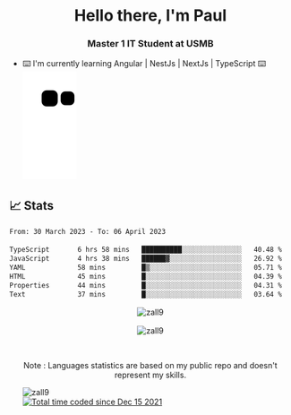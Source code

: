 <h1 align="center">Hello there, I'm Paul</h1> 
<h3 align="center">Master 1 IT Student at USMB </h3>

- ⌨️ I'm currently learning Angular | NestJs | NextJs | TypeScript ⌨️
![Alt text](https://raw.githubusercontent.com/zall9/zall9/output/github-contribution-grid-snake.svg)

## 📈 Stats



<!--START_SECTION:waka-->

```text
From: 30 March 2023 - To: 06 April 2023

TypeScript       6 hrs 58 mins   ██████████░░░░░░░░░░░░░░░   40.48 %
JavaScript       4 hrs 38 mins   ██████▓░░░░░░░░░░░░░░░░░░   26.92 %
YAML             58 mins         █▒░░░░░░░░░░░░░░░░░░░░░░░   05.71 %
HTML             45 mins         █░░░░░░░░░░░░░░░░░░░░░░░░   04.39 %
Properties       44 mins         █░░░░░░░░░░░░░░░░░░░░░░░░   04.31 %
Text             37 mins         █░░░░░░░░░░░░░░░░░░░░░░░░   03.64 %
```

<!--END_SECTION:waka-->
<p  align="center"><img align="center" src="https://github-readme-streak-stats.herokuapp.com/?user=zall9&theme=tokyonight" alt="zall9" /></p>
<p  align="center"><img align="center" src="https://github-readme-stats.vercel.app/api/top-langs?username=zall9&show_icons=true&locale=en&layout=compact&theme=tokyonight" alt="zall9" /></p>
<br>
<p  align="center">Note : Languages statistics are based on my public repo and doesn't represent my skills.</p>
<p>
  <ul style="list-style-type: none;">
    <li align="left"><img src="https://komarev.com/ghpvc/?username=zall9&label=Profile%20views&color=0e75b6&style=for-the-badge" alt="zall9" /></li>
    <li align="left"> <a href="https://wakatime.com/@7e787948-bc72-4702-af7b-d57420a332e8"><img src="https://wakatime.com/badge/user/7e787948-bc72-4702-af7b-d57420a332e8.svg?style=for-the-badge" alt="Total time coded since Dec 15 2021" /></a> </li>
  </ul>
</p>

